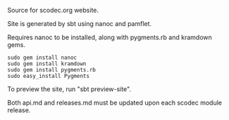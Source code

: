 Source for scodec.org website.

Site is generated by sbt using nanoc and pamflet.

Requires nanoc to be installed, along with pygments.rb and kramdown gems.

    sudo gem install nanoc
    sudo gem install kramdown
    sudo gem install pygments.rb
    sudo easy_install Pygments

To preview the site, run "sbt preview-site".

Both api.md and releases.md must be updated upon each scodec module release.
